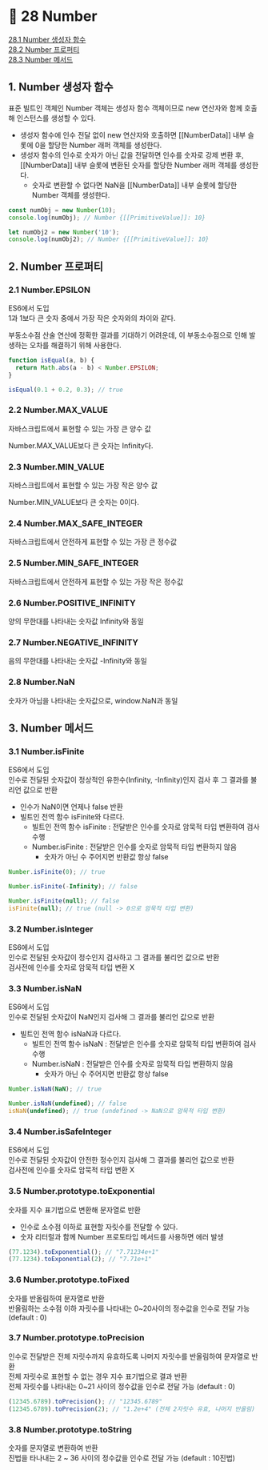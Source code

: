 # 🎯 28 Number

[28.1 Number 생성자 함수](#1-number-생성자-함수)  
[28.2 Number 프로퍼티](#2-number-프로퍼티)  
[28.3 Number 메서드](#3-number-메서드)

## 1. Number 생성자 함수

표준 빌트인 객체인 Number 객체는 생성자 함수 객체이므로 new 연산자와 함께 호출해 인스턴스를 생성할 수 있다.

- 생성자 함수에 인수 전달 없이 new 연산자와 호출하면 [[NumberData]] 내부 슬롯에 0을 할당한 Number 래퍼 객체를 생성한다.
- 생성자 함수의 인수로 숫자가 아닌 값을 전달하면 인수를 숫자로 강제 변환 후, [[NumberData]] 내부 슬롯에 변환된 숫자를 할당한 Number 래퍼 객체를 생성한다.
  - 숫자로 변환할 수 없다면 NaN을 [[NumberData]] 내부 슬롯에 할당한 Number 객체를 생성한다.

```javascript
const numObj = new Number(10);
console.log(numObj); // Number {[[PrimitiveValue]]: 10}

let numObj2 = new Number('10');
console.log(numObj2); // Number {[[PrimitiveValue]]: 10}
```

## 2. Number 프로퍼티

### 2.1 Number.EPSILON

ES6에서 도입  
1과 1보다 큰 숫자 중에서 가장 작은 숫자와의 차이와 같다.

부동소수점 산술 연산에 정확한 결과를 기대하기 어려운데, 이 부동소수점으로 인해 발생하는 오차를 해결하기 위해 사용한다.

```javascript
function isEqual(a, b) {
  return Math.abs(a - b) < Number.EPSILON;
}

isEqual(0.1 + 0.2, 0.3); // true
```

### 2.2 Number.MAX_VALUE

자바스크립트에서 표현할 수 있는 가장 큰 양수 값

Number.MAX_VALUE보다 큰 숫자는 Infinity다.

### 2.3 Number.MIN_VALUE

자바스크립트에서 표현할 수 있는 가장 작은 양수 값

Number.MIN_VALUE보다 큰 숫자는 0이다.

### 2.4 Number.MAX_SAFE_INTEGER

자바스크립트에서 안전하게 표현할 수 있는 가장 큰 정수값

### 2.5 Number.MIN_SAFE_INTEGER

자바스크립트에서 안전하게 표현할 수 있는 가장 작은 정수값

### 2.6 Number.POSITIVE_INFINITY

양의 무한대를 나타내는 숫자값 Infinity와 동일

### 2.7 Number.NEGATIVE_INFINITY

음의 무한대를 나타내는 숫자값 -Infinity와 동일

### 2.8 Number.NaN

숫자가 아님을 나타내는 숫자값으로, window.NaN과 동일

## 3. Number 메서드

### 3.1 Number.isFinite

ES6에서 도입  
인수로 전달된 숫자값이 정상적인 유한수(Infinity, -Infinity)인지 검사 후 그 결과를 불리언 값으로 반환

- 인수가 NaN이면 언제나 false 반환
- 빌트인 전역 함수 isFinite와 다르다.
  - 빌트인 전역 함수 isFinite : 전달받은 인수를 숫자로 암묵적 타입 변환하여 검사 수행
  - Number.isFinite : 전달받은 인수를 숫자로 암묵적 타입 변환하지 않음
    - 숫자가 아닌 수 주어지면 반환값 항상 false

```javascript
Number.isFinite(0); // true

Number.isFinite(-Infinity); // false

Number.isFinite(null); // false
isFinite(null); // true (null -> 0으로 암묵적 타입 변환)
```

### 3.2 Number.isInteger

ES6에서 도입  
인수로 전달된 숫자값이 정수인지 검사하고 그 결과를 불리언 값으로 반환  
검사전에 인수를 숫자로 암묵적 타입 변환 X

### 3.3 Number.isNaN

ES6에서 도입  
인수로 전달된 숫자값이 NaN인지 검사해 그 결과를 불리언 값으로 반환

- 빌트인 전역 함수 isNaN과 다르다.
  - 빌트인 전역 함수 isNaN : 전달받은 인수를 숫자로 암묵적 타입 변환하여 검사 수행
  - Number.isNaN : 전달받은 인수를 숫자로 암묵적 타입 변환하지 않음
    - 숫자가 아닌 수 주어지면 반환값 항상 false

```javascript
Number.isNaN(NaN); // true

Number.isNaN(undefined); // false
isNaN(undefined); // true (undefined -> NaN으로 암묵적 타입 변환)
```

### 3.4 Number.isSafeInteger

ES6에서 도입  
인수로 전달된 숫자값이 안전한 정수인지 검사해 그 결과를 불리언 값으로 반환  
검사전에 인수를 숫자로 암묵적 타입 변환 X

### 3.5 Number.prototype.toExponential

숫자를 지수 표기법으로 변환해 문자열로 반환

- 인수로 소수점 이하로 표현할 자릿수를 전달할 수 있다.
- 숫자 리터럴과 함께 Number 프로토타입 메서드를 사용하면 에러 발생

```javascript
(77.1234).toExponential(); // "7.71234e+1"
(77.1234).toExponential(2); // "7.71e+1"
```

### 3.6 Number.prototype.toFixed

숫자를 반올림하여 문자열로 반환  
반올림하는 소수점 이하 자릿수를 나타내는 0~20사이의 정수값을 인수로 전달 가능 (default : 0)

### 3.7 Number.prototype.toPrecision

인수로 전달받은 전체 자릿수까지 유효하도록 나머지 자릿수를 반올림하여 문자열로 반환  
전체 자릿수로 표현할 수 없는 경우 지수 표기법으로 결과 반환  
전체 자릿수를 나타내는 0~21 사이의 정수값을 인수로 전달 가능 (default : 0)

```javascript
(12345.6789).toPrecision(); // "12345.6789"
(12345.6789).toPrecision(2); // "1.2e+4" (전체 2자릿수 유효, 나머지 반올림)
```

### 3.8 Number.prototype.toString

숫자를 문자열로 변환하여 반환  
진법을 타나내는 2 ~ 36 사이의 정수값을 인수로 전달 가능 (default : 10진법)
